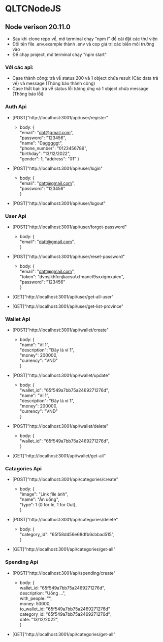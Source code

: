 # QLTCNodeJS

## Node verison 20.11.0

-   Sau khi clone repo về, mở terminal chạy "npm i" để cài đặt các thư viện
-   Đổi tên file .env.example thành .env và cop giá trị các biến môi trường vào
-   Để chạy project, mở terminal chạy "npm start"

### Với các api:

-   Case thành công: trả về status 200 và 1 object chứa result (Các data trả về) và message (Thông báo thành công)
-   Case thất bại: trả về status lỗi tương ứng và 1 object chứa message (Thông báo lỗi)

### Auth Api

-   [POST]"http://localhost:3001/api/user/register"

    -   body: {  
        "email": "dat@gmail.com",  
        "password": "123456",  
        "name": "Đạgggggt",  
        "phone_number": "0123456789",  
        "birthday": "13/12/2022",  
        "gender": 1,
        "address": "01"
        }

-   [POST]"http://localhost:3001/api/user/login"

    -   body: {  
        "email": "datt@gmail.com",  
        "password": "123456"  
        }

-   [POST]"http://localhost:3001/api/user/logout"

### User Api

-   [POST]"http://localhost:3001/api/user/forgot-password"

    -   body: {  
        "email": "datt@gmail.com",  
        }

-   [POST]"http://localhost:3001/api/user/reset-password"

    -   body: {  
        "email": "datt@gmail.com",  
        "token": "dvnsjkhfcnjkacsu\xfmanct9sxxigmxuieo",  
        "password": "123456"  
        }

-   [GET]"http://localhost:3001/api/user/get-all-user"
-   [GET]"http://localhost:3001/api/user/get-list-province"

### Wallet Api

-   [POST]"http://localhost:3001/api/wallet/create"

    -   body: {  
        "name": "Ví 1",  
        "description": "Đây là ví 1",  
        "money": 200000,  
        "currency": "VND"  
        }

-   [POST]"http://localhost:3001/api/wallet/update"

    -   body: {  
        "wallet_id": "65f549a7bb75a2469271276d",  
        "name": "Ví 1",  
        "description": "Đây là ví 1",  
        "money": 200000,  
        "currency": "VND"  
        }

-   [POST]"http://localhost:3001/api/wallet/delete"

    -   body: {  
        "wallet_id": "65f549a7bb75a2469271276d",  
        }

-   [GET]"http://localhost:3001/api/wallet/get-all"

### Catagories Api

-   [POST]"http://localhost:3001/api/categories/create"

    -   body: {  
        "image": "Link file ảnh",  
        "name": "Ăn uống",  
        "type": 1 (0 for In, 1 for Out),  
        }

-   [POST]"http://localhost:3001/api/categories/delete"

    -   body: {  
        "category_id": "65f58d456e68dfb6cbbad515",  
        }

-   [GET]"http://localhost:3001/api/categories/get-all"

### Spending Api

-   [POST]"http://localhost:3001/api/spending/create"

    -   body: {  
         wallet_id: "65f549a7bb75a2469271276d",  
         description: "Uống ...",  
         with_people: "",  
         money: 50000,  
         to_wallet_id: "65f549a7bb75a2469271276d"  
         category_id: "65f549a7bb75a2469271276d",  
         date: "13/12/2022",  
        }

-   [GET]"http://localhost:3001/api/categories/get-all"

